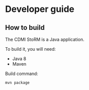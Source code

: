 # Developer guide

## How to build

The CDMI StoRM is a Java application.

To build it, you will need:

- Java 8
- Maven

Build command:

    mvn package
